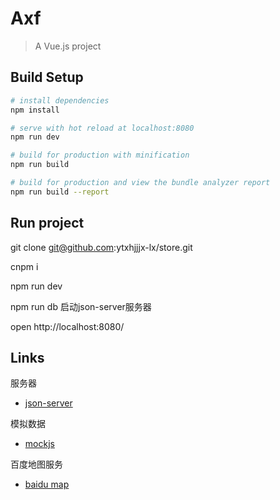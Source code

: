 # Axf

> A Vue.js project

## Build Setup

``` bash
# install dependencies
npm install

# serve with hot reload at localhost:8080
npm run dev

# build for production with minification
npm run build

# build for production and view the bundle analyzer report
npm run build --report
```

## Run project
git clone git@github.com:ytxhjjjx-lx/store.git

cnpm i

npm run dev

npm run db  启动json-server服务器

open http://localhost:8080/


## Links

服务器
* [json-server](https://github.com/typicode/json-server)

模拟数据
* [mockjs](https://github.com/nuysoft/Mock/wiki/Getting-Started)

百度地图服务
* [baidu map](http://lbsyun.baidu.com/index.php?title=webapi)


